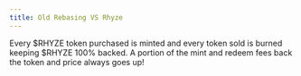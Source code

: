 ```yaml
---
title: Old Rebasing VS Rhyze
---
```


Every $RHYZE token purchased is minted and every token sold is burned keeping $RHYZE 100% backed. A portion of the mint and redeem fees back the token and price always goes up!
